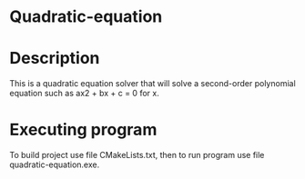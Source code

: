 # Quadratic-equation
# Description
This is a quadratic equation solver that will solve a second-order polynomial equation such as ax2 + bx + c = 0 for x.
# Executing program
To build project use file CMakeLists.txt, then to run program use file quadratic-equation.exe.
